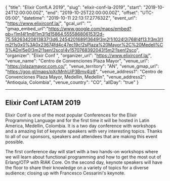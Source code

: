 {
  "title": "Elixir ConfLA 2019",
  "slug": "elixir-conf-la-2019",
  "start": "2019-10-24T12:00:00.00Z",
  "end": "2019-10-25T22:00:00.00Z",
  "offset": "UTC-05:00",
  "datetime": "2019-10-11 22:13:17.277632Z",
  "event_url": "https://www.elixirconf.la/",
  "gcal_url": "",
  "gmap_embed_url":"https://www.google.com/maps/embed?pb=!1m14!1m8!1m3!1d15864.555586806153!2d-75.58263420813837!3d6.245420168913649!3m2!1i1024!2i768!4f13.1!3m3!1m2!1s0x0%3A0x23674fd4c47ec19c!2sPlaza%20Mayor%2C%20Medell%C3%ADn!5e0!3m2!1sen!2sco!4v1570768392043!5m2!1sen!2sco",
  "organizer": "Elixir Conf ",
  "organizer_url": "https://www.elixirconf.la/",
  "venue_name": "Centro de Convenciones Plaza Mayor",
  "venue_url": "https://plazamayor.com.co/",
  "venue_territory": "AN",
  "venue_gmap_url": "https://goo.gl/maps/pXcMnhUiP3Bmv4iz8",
  "venue_address1": "Centro de Convenciones Plaza Mayor, Medellin, Medellin",
  "venue_address2": "Antioquia, Colombia",
  "venue_country":  "CO",
  "allDay": "true"
}

---
Elixir Conf LATAM 2019
---
Elixir Conf is one of the most popular Conferences for the Elixir Programming Language and for the first time it will be hosted in Latin America, Medellin, Colombia. It is a two day conference with workshops and a amazing list of keynote speakers with very interesting topics. Thanks to all of our sponsors, speakers and attendees that are making this event possible.

The first conference day will start with a two hands-on workshops where we will learn about functional programming and how to get the most out of Erlang/OTP with RIAK Core. On the second day, keynote speakers will have the floor to share their knowledge on a variety of topics for a diverse audience; closing up with Francesco Cessarini's keynote. 

